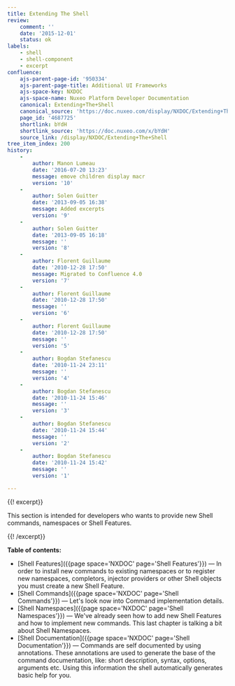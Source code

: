 ```yaml
---
title: Extending The Shell
review:
    comment: ''
    date: '2015-12-01'
    status: ok
labels:
    - shell
    - shell-component
    - excerpt
confluence:
    ajs-parent-page-id: '950334'
    ajs-parent-page-title: Additional UI Frameworks
    ajs-space-key: NXDOC
    ajs-space-name: Nuxeo Platform Developer Documentation
    canonical: Extending+The+Shell
    canonical_source: 'https://doc.nuxeo.com/display/NXDOC/Extending+The+Shell'
    page_id: '4687725'
    shortlink: bYdH
    shortlink_source: 'https://doc.nuxeo.com/x/bYdH'
    source_link: /display/NXDOC/Extending+The+Shell
tree_item_index: 200
history:
    -
        author: Manon Lumeau
        date: '2016-07-20 13:23'
        message: emove children display macr
        version: '10'
    -
        author: Solen Guitter
        date: '2013-09-05 16:38'
        message: Added excerpts
        version: '9'
    -
        author: Solen Guitter
        date: '2013-09-05 16:18'
        message: ''
        version: '8'
    -
        author: Florent Guillaume
        date: '2010-12-28 17:50'
        message: Migrated to Confluence 4.0
        version: '7'
    -
        author: Florent Guillaume
        date: '2010-12-28 17:50'
        message: ''
        version: '6'
    -
        author: Florent Guillaume
        date: '2010-12-28 17:50'
        message: ''
        version: '5'
    -
        author: Bogdan Stefanescu
        date: '2010-11-24 23:11'
        message: ''
        version: '4'
    -
        author: Bogdan Stefanescu
        date: '2010-11-24 15:46'
        message: ''
        version: '3'
    -
        author: Bogdan Stefanescu
        date: '2010-11-24 15:44'
        message: ''
        version: '2'
    -
        author: Bogdan Stefanescu
        date: '2010-11-24 15:42'
        message: ''
        version: '1'

---
```

{{! excerpt}}

This section is intended for developers who wants to provide new Shell commands, namespaces or Shell Features.

{{! /excerpt}}

**Table of contents:**

*   [Shell Features]({{page space='NXDOC' page='Shell Features'}})&nbsp;&mdash;&nbsp;<span class="smalltext">In order to install new commands to existing namespaces or to register new namespaces, completors, injector providers or other Shell objects you must create a new Shell Feature.</span>
*   [Shell Commands]({{page space='NXDOC' page='Shell Commands'}})&nbsp;&mdash;&nbsp;<span class="smalltext">Let's look now into Command implementation details.</span>
*   [Shell Namespaces]({{page space='NXDOC' page='Shell Namespaces'}})&nbsp;&mdash;&nbsp;<span class="smalltext">We've already seen how to add new Shell Features and how to implement new commands. This last chapter is talking a bit about Shell Namespaces.</span>
*   [Shell Documentation]({{page space='NXDOC' page='Shell Documentation'}})&nbsp;&mdash;&nbsp;<span class="smalltext">Commands are self documented by using annotations. These annotations are used to generate the base of the command documentation, like: short description, syntax, options, arguments etc. Using this information the shell automatically generates basic help for you.</span>
